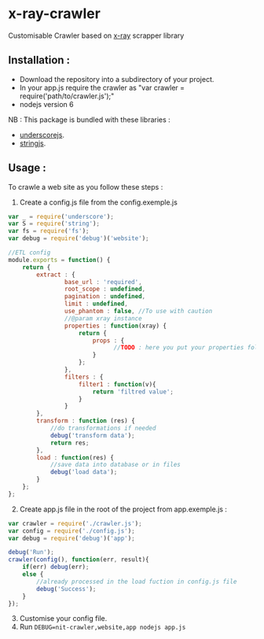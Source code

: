 # x-ray-crawler
Customisable Crawler based on [x-ray](https://github.com/lapwinglabs/x-ray/) scrapper library

## Installation :
- Download the repository into a subdirectory of your project.  
- In your app.js require the crawler as "var crawler = require('path/to/crawler.js');" 
- nodejs version 6 

NB : This package is bundled with these libraries :
- [underscorejs](http://underscorejs.org).  
- [stringjs](http://stringjs.com/).  

## Usage :
To crawle a web site as you follow these steps :  
1. Create a config.js file from the config.exemple.js  
```js
var _ = require('underscore');
var S = require('string');
var fs = require('fs');
var debug = require('debug')('website');

//ETL config
module.exports = function() {
	return {
		extract : {
				base_url : 'required',
				root_scope : undefined,
				pagination : undefined,
				limit : undefined,
				use_phantom : false, //To use with caution
				//@param xray instance
				properties : function(xray) {
					return {
						props : {
							  //TODO : here you put your properties following the x-ray selectors
						}
					};
				},
				filters : {
					filter1 : function(v){
						return 'filtred value';
					}
				}
		},
		transform : function (res) {
			//do transformations if needed
			debug('transform data');
			return res;
		},
		load : function(res) {
			//save data into database or in files
			debug('load data');
		}
	};
};

```` 

2. Create app.js file in the root of the project from app.exemple.js :
```js
var crawler = require('./crawler.js');
var config = require('./config.js');
var debug = require('debug')('app');

debug('Run');
crawler(config(), function(err, result){
	if(err) debug(err);
	else {
		//already processed in the load fuction in config.js file
		debug('Success');
	}
});

```

3. Customise your config file.
5. Run `DEBUG=nit-crawler,website,app nodejs app.js`


